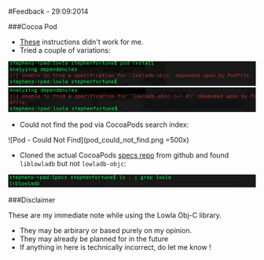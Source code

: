 #Feedback - 29:09:2014


###Cocoa Pod

- [These](https://github.com/lowla/lowladb-objc#installation) instructions didn't work for me.
- Tried a couple of variations:

![Pod - Could Not Install 2](pod_could_not_install_2.png)
![Pod - Could Not Install 1](pod_could_not_install_1.png)

- Could not find the pod via CocoaPods search index:

![Pod - Could Not Find](pod_could_not_find.png =500x)

- Cloned the actual CocoaPods [specs repo](https://github.com/CocoaPods/Specs) from github and found `liblowladb` but not `lowladb-objc`:

![Pod - Found Lowla Db](pod_found_liblowladb.png)




###Disclaimer

These are my immediate note while using the Lowla Obj-C library.

- They may be arbirary or based purely on my opinion. 
- They may already be planned for in the future
- If anything in here is technically incorrect, do let me know !
